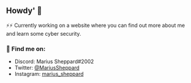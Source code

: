 ## Howdy' 🤠 

⚡⚡ Currently working on a website where you can find out more about me and learn some cyber security.  

### 💬 Find me on:
* Discord: Marius Sheppard#2002 
* Twitter: [@MariusSheppard](twitter.com/MariusSheppard)
* Instagram: [marius_sheppard](https://www.instagram.com/marius_sheppard/)

